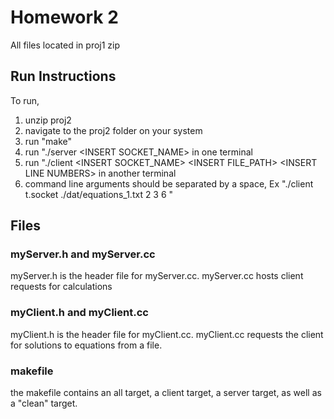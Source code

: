 # Homework 2
All files located in proj1 zip
## Run Instructions
To run,
1. unzip proj2
2. navigate to the proj2 folder on your system
3. run "make"
4. run "./server \<INSERT SOCKET_NAME\> in one terminal
5. run "./client \<INSERT SOCKET_NAME\> \<INSERT FILE_PATH\> \<INSERT LINE NUMBERS> in another terminal
6. command line arguments should be separated by a space, Ex "./client t.socket ./dat/equations_1.txt 2 3 6 "

## Files
### myServer.h and myServer.cc
myServer.h is the header file for myServer.cc. myServer.cc hosts client requests for calculations
### myClient.h and myClient.cc
myClient.h is the header file for myClient.cc. myClient.cc requests the client for solutions to equations from a file.
### makefile
the makefile contains an all target, a client target, a server target, as well as a "clean" target.